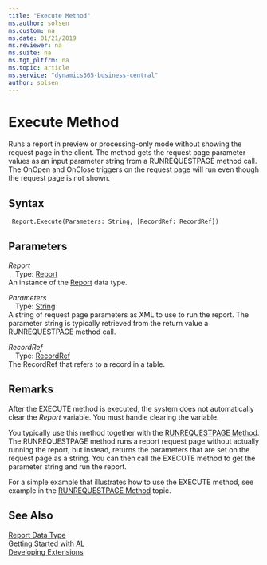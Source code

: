 ```yaml
---
title: "Execute Method"
ms.author: solsen
ms.custom: na
ms.date: 01/21/2019
ms.reviewer: na
ms.suite: na
ms.tgt_pltfrm: na
ms.topic: article
ms.service: "dynamics365-business-central"
author: solsen
---
```

[//]: # (START>DO_NOT_EDIT)
[//]: # (IMPORTANT:Do not edit any of the content between here and the END>DO_NOT_EDIT.)
[//]: # (Any modifications should be made in the .xml files in the ModernDev repo.)
# Execute Method
Runs a report in preview or processing-only mode without showing the request page in the client. The method gets the request page parameter values as an input parameter string from a RUNREQUESTPAGE method call. The OnOpen and OnClose triggers on the request page will run even though the request page is not shown.

## Syntax
```
 Report.Execute(Parameters: String, [RecordRef: RecordRef])
```
## Parameters
*Report*  
&emsp;Type: [Report](report-data-type.md)  
An instance of the [Report](report-data-type.md) data type.  

*Parameters*  
&emsp;Type: [String](../string/string-data-type.md)  
A string of request page parameters as XML to use to run the report. The parameter string is typically retrieved from the return value a RUNREQUESTPAGE method call.
          
*RecordRef*  
&emsp;Type: [RecordRef](../recordref/recordref-data-type.md)  
The RecordRef that refers to a record in a table.
          



[//]: # (IMPORTANT: END>DO_NOT_EDIT)

## Remarks  

After the EXECUTE method is executed, the system does not automatically clear the *Report* variable. You must handle clearing the variable.

You typically use this method together with the [RUNREQUESTPAGE Method](report-runrequestpage-method.md). The RUNREQUESTPAGE method runs a report request page without actually running the report, but instead, returns the parameters that are set on the request page as a string. You can then call the EXECUTE method to get the parameter string and run the report.  

 For a simple example that illustrates how to use the EXECUTE method, see example in the [RUNREQUESTPAGE Method](report-runrequestpage-method.md) topic.  

## See Also
[Report Data Type](report-data-type.md)  
[Getting Started with AL](../../devenv-get-started.md)  
[Developing Extensions](../../devenv-dev-overview.md)